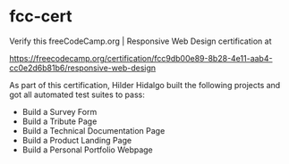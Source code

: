 # fcc-cert

Verify this freeCodeCamp.org | Responsive Web Design certification at

https://freecodecamp.org/certification/fcc9db00e89-8b28-4e11-aab4-cc0e2d6b81b6/responsive-web-design

As part of this certification, Hilder Hidalgo built the following projects and got all automated test suites to pass:

- Build a Survey Form
- Build a Tribute Page
- Build a Technical Documentation Page
- Build a Product Landing Page
- Build a Personal Portfolio Webpage
